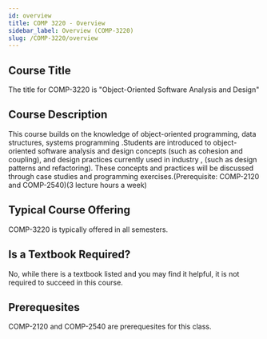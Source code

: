 ```yaml
---
id: overview
title: COMP 3220 - Overview
sidebar_label: Overview (COMP-3220)
slug: /COMP-3220/overview
---
```


## Course Title

The title for COMP-3220 is "Object-Oriented Software Analysis and Design"

## Course Description

This course builds on the knowledge of object-oriented programming, data structures, systems programming .Students are introduced to object-oriented software analysis and design concepts (such as cohesion and coupling), and design practices currently used in industry , (such as design patterns and refactoring). These concepts and practices will be discussed through case studies and programming exercises.(Prerequisite: COMP-2120 and COMP-2540)(3 lecture hours a week)

## Typical Course Offering

COMP-3220 is typically offered in all semesters.

## Is a Textbook Required?

No, while there is a textbook listed and you may find it helpful, it is not required to succeed in this course.

## Prerequesites

COMP-2120 and COMP-2540 are prerequesites for this class.
